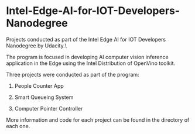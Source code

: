 # Intel-Edge-AI-for-IOT-Developers-Nanodegree
Projects conducted as part of the Intel Edge AI for IOT Developers Nanodegree by Udacity.\

The program is focused in developing AI computer vision inference application in the Edge using the Intel Distribution of OpenVino toolkit.

Three projects were conducted as part of the program:

1. People Counter App

2. Smart Queueing System

3. Computer Pointer Controller

More information and code for each project can be found in the directory of each one.
